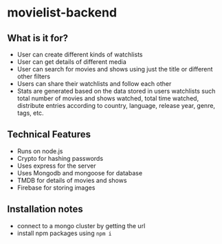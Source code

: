 # movielist-backend

## What is it for?

- User can create different kinds of watchlists
- User can get details of different media
- User can search for movies and shows using just the title or different other filters
- Users can share their watchlists and follow each other
- Stats are generated based on the data stored in users watchlists such total number of movies and shows watched, total time watched, distribute entries according to country, language, release year, genre, tags, etc.
  
##  Technical Features

- Runs on node.js
- Crypto for hashing passwords
- Uses express for the server
- Uses Mongodb and mongoose for database
- TMDB for details of movies and shows
- Firebase for storing images

## Installation notes

- connect to a mongo cluster by getting the url
- install npm packages using `npm i `

